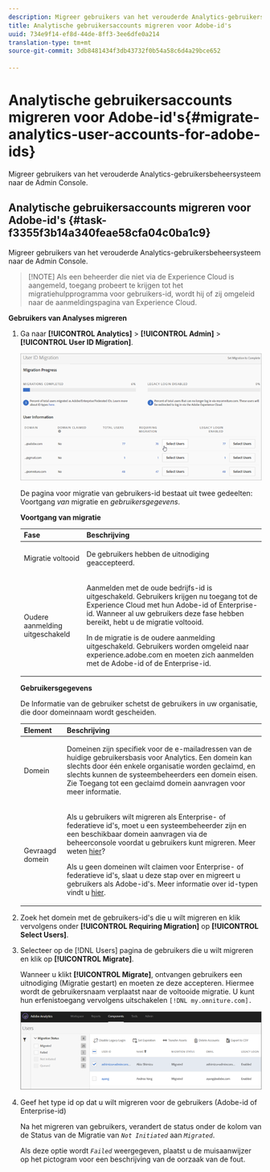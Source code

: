 ```yaml
---
description: Migreer gebruikers van het verouderde Analytics-gebruikersbeheersysteem naar de Admin Console.
title: Analytische gebruikersaccounts migreren voor Adobe-id's
uuid: 734e9f14-ef8d-44de-8ff3-3ee6dfe0a214
translation-type: tm+mt
source-git-commit: 3db8481434f3db43732f0b54a58c6d4a29bce652

---
```



# Analytische gebruikersaccounts migreren voor Adobe-id&#39;s{#migrate-analytics-user-accounts-for-adobe-ids}

Migreer gebruikers van het verouderde Analytics-gebruikersbeheersysteem naar de Admin Console.

## Analytische gebruikersaccounts migreren voor Adobe-id&#39;s {#task-f3355f3b14a340feae58cfa04c0ba1c9}

Migreer gebruikers van het verouderde Analytics-gebruikersbeheersysteem naar de Admin Console.

> [!NOTE] Als een beheerder die niet via de Experience Cloud is aangemeld, toegang probeert te krijgen tot het migratiehulpprogramma voor gebruikers-id, wordt hij of zij omgeleid naar de aanmeldingspagina van Experience Cloud.

**Gebruikers van Analyses migreren**

1. Ga naar **[!UICONTROL Analytics]** > **[!UICONTROL Admin]** > **[!UICONTROL User ID Migration]**.

   ![](assets/migration-progress.png)

   De pagina voor migratie van gebruikers-id bestaat uit twee gedeelten: Voortgang *van* migratie en *gebruikersgegevens*.

   **Voortgang van migratie**

   <table id="table_F9F1CFF762C745E198CB075A02BA2DDA"> 
   <thead> 
   <tr> 
      <th colname="col1" class="entry"> Fase </th> 
      <th colname="col2" class="entry"> Beschrijving </th> 
   </tr>
   </thead>
   <tbody> 
   <tr> 
      <td colname="col1"> <p>Migratie voltooid </p> </td> 
      <td colname="col2"> <p>De gebruikers hebben de uitnodiging geaccepteerd. </p> </td> 
   </tr> 
   <tr> 
      <td colname="col1"> <p>Oudere aanmelding uitgeschakeld </p> </td> 
      <td colname="col2"> <p>Aanmelden met de oude bedrijfs-id is uitgeschakeld. Gebruikers krijgen nu toegang tot de Experience Cloud met hun Adobe-id of Enterprise-id. Wanneer al uw gebruikers deze fase hebben bereikt, hebt u de migratie voltooid. </p> <p>In de migratie is de oudere aanmelding uitgeschakeld. Gebruikers worden omgeleid naar <span class="filepath"> experience.adobe.com</span> en moeten zich aanmelden met de Adobe-id of de Enterprise-id. </p> </td> 
   </tr> 
   </tbody> 
   </table>

   **Gebruikersgegevens**

   De Informatie van de gebruiker schetst de gebruikers in uw organisatie, die door domeinnaam wordt gescheiden.

   <table id="table_3822E27AF81E4A188562FEB5131548A5"> 
   <thead> 
   <tr> 
      <th colname="col1" class="entry"> Element </th> 
      <th colname="col2" class="entry"> Beschrijving </th> 
   </tr>
   </thead>
   <tbody> 
   <tr> 
      <td colname="col1"> <p>Domein </p> </td> 
      <td colname="col2"> <p>Domeinen zijn specifiek voor de e-mailadressen van de huidige gebruikersbasis voor Analytics. Een domein kan slechts door één enkele organisatie worden geclaimd, en slechts kunnen de systeembeheerders een domein eisen. Zie Toegang tot een geclaimd domein <a href="https://helpx.adobe.com/enterprise/help/request-access-to-claimed-domain.html"></a>aanvragen voor meer informatie. </p> </td> 
   </tr> 
   <tr> 
      <td colname="col1"> <p>Gevraagd domein </p> </td> 
      <td colname="col2"> <p>Als u gebruikers wilt migreren als Enterprise- of federatieve id's, moet u een systeembeheerder zijn en een beschikbaar domein aanvragen via de beheerconsole voordat u gebruikers kunt migreren. Meer weten <a href="https://helpx.adobe.com/enterprise/help/identity.html"> hier</a>? </p> <p>Als u geen domeinen wilt claimen voor Enterprise- of federatieve id's, slaat u deze stap over en migreert u gebruikers als Adobe-id's. Meer informatie over id-typen vindt u <a href="https://helpx.adobe.com/enterprise/help/identity.html"> hier</a>. </p> </td> 
   </tr> 
   </tbody> 
   </table>

1. Zoek het domein met de gebruikers-id&#39;s die u wilt migreren en klik vervolgens onder **[!UICONTROL Requiring Migration]** op **[!UICONTROL Select Users]**.
1. Selecteer op de [!DNL Users] pagina de gebruikers die u wilt migreren en klik op **[!UICONTROL Migrate]**.

   Wanneer u klikt **[!UICONTROL Migrate]**, ontvangen gebruikers een uitnodiging (Migratie gestart) en moeten ze deze accepteren. Hiermee wordt de gebruikersnaam verplaatst naar de voltooide migratie. U kunt hun erfenistoegang vervolgens uitschakelen `[!DNL my.omniture.com].`

   ![](assets/user-info.png)

1. Geef het type id op dat u wilt migreren voor de gebruikers (Adobe-id of Enterprise-id)

   Na het migreren van gebruikers, verandert de status onder de kolom van de Status van de Migratie van *`Not Initiated`* aan *`Migrated`*.

   Als deze optie wordt *`Failed`* weergegeven, plaatst u de muisaanwijzer op het pictogram voor een beschrijving van de oorzaak van de fout.
